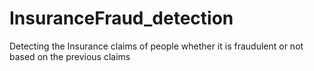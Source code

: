 # InsuranceFraud_detection
Detecting the Insurance claims of people whether it is fraudulent or not based on the previous claims
